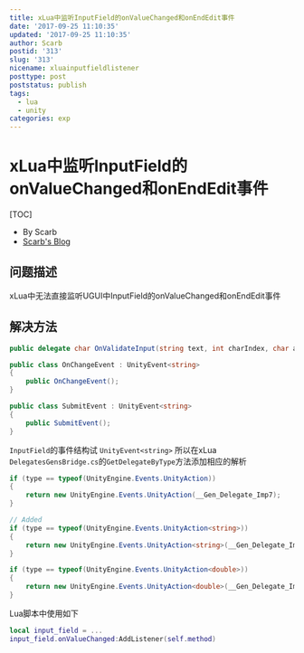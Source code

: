 ```yaml
---
title: xLua中监听InputField的onValueChanged和onEndEdit事件
date: '2017-09-25 11:10:35'
updated: '2017-09-25 11:10:35'
author: Scarb
postid: '313'
slug: '313'
nicename: xluainputfieldlistener
posttype: post
poststatus: publish
tags:
  - lua
  - unity
categories: exp
---
```


# xLua中监听InputField的onValueChanged和onEndEdit事件

[TOC]

- By Scarb
- [Scarb's Blog](http://47.106.131.90/blog)

## 问题描述

xLua中无法直接监听UGUI中InputField的onValueChanged和onEndEdit事件

## 解决方法

```C#
public delegate char OnValidateInput(string text, int charIndex, char addedChar);

public class OnChangeEvent : UnityEvent<string>
{
    public OnChangeEvent();
}

public class SubmitEvent : UnityEvent<string>
{
    public SubmitEvent();
}
```

`InputField`的事件结构试 `UnityEvent<string>`
所以在xLua `DelegatesGensBridge.cs`的`GetDelegateByType`方法添加相应的解析

```C#
if (type == typeof(UnityEngine.Events.UnityAction))
{
    return new UnityEngine.Events.UnityAction(__Gen_Delegate_Imp7);
}

// Added
if (type == typeof(UnityEngine.Events.UnityAction<string>))
{
    return new UnityEngine.Events.UnityAction<string>(__Gen_Delegate_Imp11);
}

if (type == typeof(UnityEngine.Events.UnityAction<double>))
{
    return new UnityEngine.Events.UnityAction<double>(__Gen_Delegate_Imp12);
}
```

Lua脚本中使用如下

```lua
local input_field = ...
input_field.onValueChanged:AddListener(self.method)
```